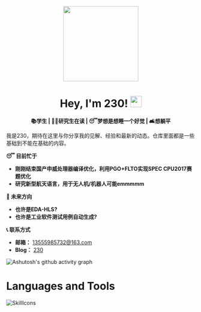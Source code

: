 <div id="header" align="center">
  <img src="https://media.giphy.com/media/du3J3cXyzhj75IOgvA/giphy.gif" width="200"/>
  
  <h1>
    Hey, I'm 230!
    <img src="https://media.giphy.com/media/hvRJCLFzcasrR4ia7z/giphy.gif" width="30px"/>
  </h1>
  <p align="center">
    <b> 📚学生 | 🧑‍🎓研究生在读 | 😴梦想是想睡一个好觉 | 🛋️想躺平 </b>
  </p>
</div>

我是230，期待在这里与你分享我的见解、经验和最新的动态。仓库里面都是一些基础到不能在基础的内容。

**😴 目前忙于**
- **刚刚结束国产申威处理器编译优化，利用PGO+FLTO实现SPEC CPU2017赛题优化**
- **研究新型航天语言，用于无人机/机器人可能emmmmm**

**🎯 未来方向**
- **也许是EDA-HLS?**
- **也许是工业软件测试用例自动生成?**

**📞 联系方式**
- **邮箱：**   13555985732@163.com
- **Blog：**   [230](https://zcm230.top/)

![Ashutosh's github activity graph](https://github-readme-activity-graph.vercel.app/graph?username=20040122&theme=github-compact)

# Languages and Tools

![SkillIcons](https://skillicons.dev/icons?i=js,html,css,mysql,ubuntu,linux,windows,php,java,c,cpp,vscode,idea,clion,cloudflare,github,git,apple,anaconda,cmake,gmail,lit,maven,netlify,latex,phpstorm,postman,pycharm,qt,sqlite,spring,selenium)


